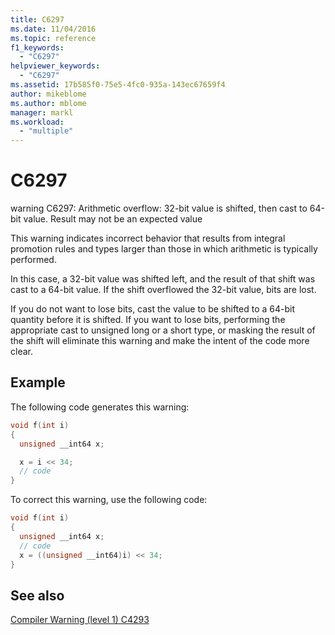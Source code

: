 ```yaml
---
title: C6297
ms.date: 11/04/2016
ms.topic: reference
f1_keywords:
  - "C6297"
helpviewer_keywords:
  - "C6297"
ms.assetid: 17b585f0-75e5-4fc0-935a-143ec67659f4
author: mikeblome
ms.author: mblome
manager: markl
ms.workload:
  - "multiple"
---
```

# C6297
warning C6297: Arithmetic overflow: 32-bit value is shifted, then cast to 64-bit value. Result may not be an expected value

 This warning indicates incorrect behavior that results from integral promotion rules and types larger than those in which arithmetic is typically performed.

 In this case, a 32-bit value was shifted left, and the result of that shift was cast to a 64-bit value. If the shift overflowed the 32-bit value, bits are lost.

 If you do not want to lose bits, cast the value to be shifted to a 64-bit quantity before it is shifted. If you want to lose bits, performing the appropriate cast to unsigned long or a short type, or masking the result of the shift will eliminate this warning and make the intent of the code more clear.

## Example
 The following code generates this warning:

```cpp
void f(int i)
{
  unsigned __int64 x;

  x = i << 34;
  // code
}
```

 To correct this warning, use the following code:

```cpp
void f(int i)
{
  unsigned __int64 x;
  // code
  x = ((unsigned __int64)i) << 34;
}
```

## See also
 [Compiler Warning (level 1) C4293](/cpp/error-messages/compiler-warnings/compiler-warning-level-1-c4293)
